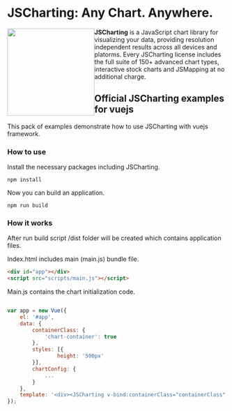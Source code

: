 # JSCharting: Any Chart. Anywhere.

<a href="https://jscharting.com"><img src="https://jscharting.com/images/logo_short.svg" style="margin:0px" align="left" hspace="10" vspace="6" width="200" ></a>

**JSCharting** is a JavaScript chart library for visualizing your data, providing resolution 
independent results across all devices and platorms. Every JSCharting license includes the 
full suite of 150+ advanced chart types, interactive stock charts and JSMapping at no additional charge.

## Official JSCharting examples for vuejs

This pack of examples demonstrate how to use JSCharting with vuejs framework.

### How to use

Install the necessary packages including JSCharting.

```console
npm install
```

Now you can build an application.

```console
npm run build
```

### How it works

After run build script /dist folder will be created which contains application files.

Index.html includes main (main.js) bundle file.

```html
<div id="app"></div>
<script src="scripts/main.js"></script>
```

Main.js contains the chart initialization code.

```javascript

var app = new Vue({
	el: '#app',
	data: {
		containerClass: {
			'chart-container': true
		},
		styles: [{
				height: '500px'
		}],
		chartConfig: {
			...
		}
	},
	template: '<div><JSCharting v-bind:containerClass="containerClass" v-bind:config="chartConfig" v-bind:styles="styles"></JSCharting></div>'
});

```
